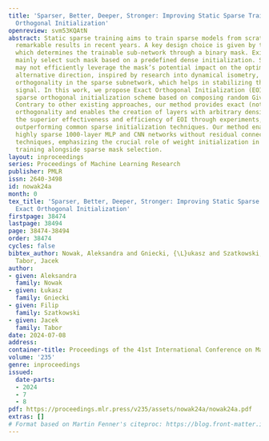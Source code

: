 ```yaml
---
title: 'Sparser, Better, Deeper, Stronger: Improving Static Sparse Training with Exact
  Orthogonal Initialization'
openreview: svm53KQAtN
abstract: Static sparse training aims to train sparse models from scratch, achieving
  remarkable results in recent years. A key design choice is given by the sparse initialization,
  which determines the trainable sub-network through a binary mask. Existing methods
  mainly select such mask based on a predefined dense initialization. Such an approach
  may not efficiently leverage the mask’s potential impact on the optimization. An
  alternative direction, inspired by research into dynamical isometry, is to introduce
  orthogonality in the sparse subnetwork, which helps in stabilizing the gradient
  signal. In this work, we propose Exact Orthogonal Initialization (EOI), a novel
  sparse orthogonal initialization scheme based on composing random Givens rotations.
  Contrary to other existing approaches, our method provides exact (not approximated)
  orthogonality and enables the creation of layers with arbitrary densities. We demonstrate
  the superior effectiveness and efficiency of EOI through experiments, consistently
  outperforming common sparse initialization techniques. Our method enables training
  highly sparse 1000-layer MLP and CNN networks without residual connections or normalization
  techniques, emphasizing the crucial role of weight initialization in static sparse
  training alongside sparse mask selection.
layout: inproceedings
series: Proceedings of Machine Learning Research
publisher: PMLR
issn: 2640-3498
id: nowak24a
month: 0
tex_title: 'Sparser, Better, Deeper, Stronger: Improving Static Sparse Training with
  Exact Orthogonal Initialization'
firstpage: 38474
lastpage: 38494
page: 38474-38494
order: 38474
cycles: false
bibtex_author: Nowak, Aleksandra and Gniecki, {\L}ukasz and Szatkowski, Filip and
  Tabor, Jacek
author:
- given: Aleksandra
  family: Nowak
- given: Łukasz
  family: Gniecki
- given: Filip
  family: Szatkowski
- given: Jacek
  family: Tabor
date: 2024-07-08
address:
container-title: Proceedings of the 41st International Conference on Machine Learning
volume: '235'
genre: inproceedings
issued:
  date-parts:
  - 2024
  - 7
  - 8
pdf: https://proceedings.mlr.press/v235/assets/nowak24a/nowak24a.pdf
extras: []
# Format based on Martin Fenner's citeproc: https://blog.front-matter.io/posts/citeproc-yaml-for-bibliographies/
---
```

